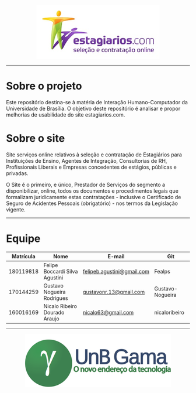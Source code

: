 <p align='center'>
  <a href="https://www.estagiarios.com/vagas_estagio_V3.asp" target="_blank">
    <img src="./images/logo-site.jpg"/>
  </a>
</p>

- - -
# Sobre o projeto

Este repositório destina-se à matéria de Interação Humano-Computador da Universidade de Brasília. O objetivo deste repositório é analisar e propor melhorias de usabilidade do site estagiarios.com.

# Sobre o site
Site serviços online relativos à seleção e contratação de Estagiários para Instituições de Ensino, Agentes de Integração, Consultorias de RH, Profissionais Liberais e Empresas concedentes de estágios, públicas e privadas.

O Site é o primeiro, e único, Prestador de Serviços do segmento a disponibilizar, online, todos os documentos e procedimentos legais que formalizam juridicamente estas contratações - inclusive o Certificado de Seguro de Acidentes Pessoais (obrigatório) - nos termos da Legislação vigente.

- - -
# Equipe

| Matrícula | Nome                           | E-mail                     | Git              |
| --------- | ------------------------------ | -------------------------- | ---------------- |
| 180119818 | Felipe Boccardi Silva Agustini | felipeb.agustini@gmail.com | Fealps           |
| 170144259 | Gustavo Nogueira Rodrigues     | gustavonr.13@gmail.com     | Gustavo-Nogueira |
| 160016169 | Nicalo Ribeiro Dourado Araujo  | nicalo63@gmail.com         | nicaloribeiro    |

- - -

<p align='center'>
  <a href="https://fga.unb.br/" target="blank"> <img src="./images/portal-fga.png"/></a>
</p>
